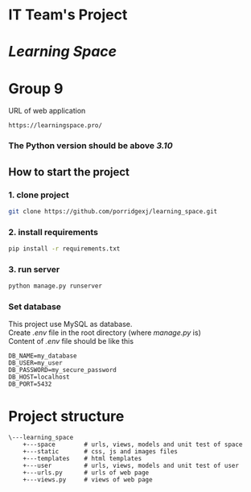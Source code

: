 # IT Team's Project
# *Learning Space*
# Group 9
URL of web application
```
https://learningspace.pro/
```
### The Python version should be above *3.10*

## How to start the project
### 1. clone project
```bash
git clone https://github.com/porridgexj/learning_space.git
```
### 2. install requirements
```bash
pip install -r requirements.txt
```
### 3. run server
```bash
python manage.py runserver
```
### Set database
This project use MySQL as database. <br>
Create *.env* file in the root directory (where *manage.py* is) <br>
Content of *.env* file should be like this
```
DB_NAME=my_database
DB_USER=my_user
DB_PASSWORD=my_secure_password
DB_HOST=localhost
DB_PORT=5432
```
# Project structure
```
\---learning_space
    +---space        # urls, views, models and unit test of space
    +---static       # css, js and images files
    +---templates    # html templates
    +---user         # urls, views, models and unit test of user
    +---urls.py      # urls of web page
    +---views.py     # views of web page
```
